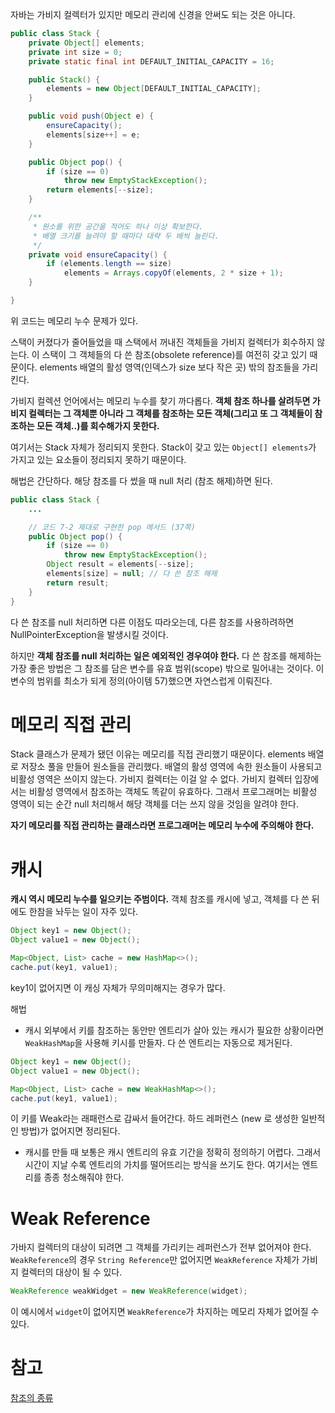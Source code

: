 자바는 가비지 컬렉터가 있지만 메모리 관리에 신경을 안써도 되는 것은 아니다.

``` java
public class Stack {
    private Object[] elements;
    private int size = 0;
    private static final int DEFAULT_INITIAL_CAPACITY = 16;

    public Stack() {
        elements = new Object[DEFAULT_INITIAL_CAPACITY];
    }

    public void push(Object e) {
        ensureCapacity();
        elements[size++] = e;
    }

    public Object pop() {
        if (size == 0)
            throw new EmptyStackException();
        return elements[--size];
    }

    /**
     * 원소를 위한 공간을 적어도 하나 이상 확보한다.
     * 배열 크기를 늘려야 할 때마다 대략 두 배씩 늘린다.
     */
    private void ensureCapacity() {
        if (elements.length == size)
            elements = Arrays.copyOf(elements, 2 * size + 1);
    }

}
```
위 코드는 메모리 누수 문제가 있다.

스택이 커졌다가 줄어들었을 때 스택에서 꺼내진 객체들을 가비지 컬렉터가 회수하지 않는다. 이 스택이 그 객체들의 다 쓴 참조(obsolete reference)를 여전히 갖고 있기 때문이다.
elements 배열의 활성 영역(인덱스가 size 보다 작은 곳) 밖의 참조들을 가리킨다.

가비지 컬렉션 언어에서는 메모리 누수를 찾기 까다롭다. **객체 참조 하나를 살려두면 가비지 컬렉터는 그 객체뿐 아니라 그 객체를 참조하는 모든 객체(그리고 또 그 객체들이 참조하는 모든 객체..)를 회수해가지 못한다.**

>
여기서는 Stack 자체가 정리되지 못한다. Stack이 갖고 있는 `Object[] elements`가 가지고 있는 요소들이 정리되지 못하기 때문이다.

해법은 간단하다. 해당 참조를 다 썼을 때 null 처리 (참조 해제)하면 된다.

``` java
public class Stack {
	...

    // 코드 7-2 제대로 구현한 pop 메서드 (37쪽)
    public Object pop() {
        if (size == 0)
            throw new EmptyStackException();
        Object result = elements[--size];
        elements[size] = null; // 다 쓴 참조 해제
        return result;
    }
}
```

다 쓴 참조를 null 처리하면 다른 이점도 따라오는데, 다른 참조를 사용하려하면 NullPointerException을 발생시킬 것이다.

하지만 **객체 참조를 null 처리하는 일은 예외적인 경우여야 한다.** 다 쓴 참조를 해제하는 가장 좋은 방법은 그 참조를 담은 변수를 유효 범위(scope) 밖으로 밀어내는 것이다. 이 변수의 범위를 최소가 되게 정의(아이템 57)했으면 자연스럽게 이뤄진다.

# 메모리 직접 관리
Stack 클래스가 문제가 됐던 이유는 메모리를 직접 관리했기 때문이다. elements 배열로 저장소 풀을 만들어 원소들을 관리했다. 배열의 활성 영역에 속한 원소들이 사용되고 비활성 영역은 쓰이지 않는다. 가비지 컬렉터는 이걸 알 수 없다. 가비지 컬렉터 입장에서는 비활성 영역에서 참조하는 객체도 똑같이 유효하다. 그래서 프로그래머는 비활성 영역이 되는 순간 null 처리해서 해당 객체를 더는 쓰지 않을 것임을 알려야 한다.

**자기 메모리를 직접 관리하는 클래스라면 프로그래머는 메모리 누수에 주의해야 한다.**

# 캐시
**캐시 역시 메모리 누수를 일으키는 주범이다.** 객체 참조를 캐시에 넣고, 객체를 다 쓴 뒤에도 한참을 놔두는 일이 자주 있다.

``` java
Object key1 = new Object();
Object value1 = new Object();

Map<Object, List> cache = new HashMap<>();
cache.put(key1, value1);
```
key1이 없어지면 이 캐싱 자체가 무의미해지는 경우가 많다.


해법
- 캐시 외부에서 키를 참조하는 동안만 엔트리가 살아 있는 캐시가 필요한 상황이라면 `WeakHashMap`을 사용해 키시를 만들자. 다 쓴 엔트리는 자동으로 제거된다.

``` java
Object key1 = new Object();
Object value1 = new Object();

Map<Object, List> cache = new WeakHashMap<>();
cache.put(key1, value1);
```
>
이 키를 Weak라는 래패런스로 감싸서 들어간다. 하드 레퍼런스 (new 로 생성한 일반적인 방법)가 없어지면 정리된다.

- 캐시를 만들 때 보통은 캐시 엔트리의 유효 기간을 정확히 정의하기 어렵다. 그래서 시간이 지날 수록 엔트리의 가치를 떨어뜨리는 방식을 쓰기도 한다. 여기서는 엔트리를 종종 청소해줘야 한다.

# Weak Reference
가바지 컬렉터의 대상이 되려면 그 객체를 가리키는 레퍼런스가 전부 없어져야 한다.
`WeakReference`의 경우 `String Reference`만 없어지면 `WeakReference` 자체가 가비지 컬렉터의 대상이 될 수 있다.

``` java
WeakReference weakWidget = new WeakReference(widget);
```

이 예시에서 `widget`이 없어지면 `WeakReference`가 차지하는 메모리 자체가 없어질 수 있다.

# 참고
[참조의 종류](https://velog.io/@injoon2019/%EC%9E%90%EB%B0%94-%EC%B0%B8%EC%A1%B0%EC%9D%98-%EC%A2%85%EB%A5%98)
